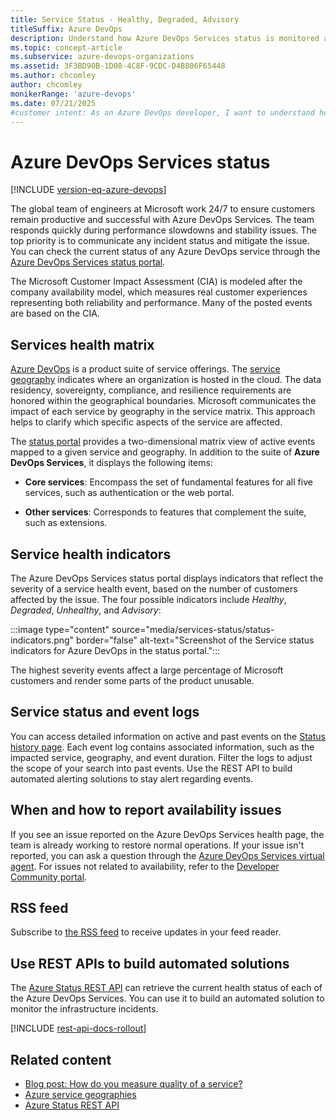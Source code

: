 ```yaml
---
title: Service Status - Healthy, Degraded, Advisory
titleSuffix: Azure DevOps 
description: Understand how Azure DevOps Services status is monitored and available to users, and check if the state of your service is healthy, degraded, or under advisory.
ms.topic: concept-article
ms.subservice: azure-devops-organizations
ms.assetid: 3F3BD90B-1D08-4C8F-9CDC-D4B806F65448
ms.author: chcomley
author: chcomley
monikerRange: 'azure-devops'
ms.date: 07/21/2025
#customer intent: As an Azure DevOps developer, I want to understand how to check the current status of Azure DevOps Services, so I can know the status of my enrolled services. 
---
```


# Azure DevOps Services status

[!INCLUDE [version-eq-azure-devops](../includes/version-eq-azure-devops.md)]

The global team of engineers at Microsoft work 24/7 to ensure customers remain productive and successful with Azure DevOps Services. The team responds quickly during performance slowdowns and stability issues. The top priority is to communicate any incident status and mitigate the issue. You can check the current status of any Azure DevOps service through the [Azure DevOps Services status portal](https://status.dev.azure.com).

The Microsoft Customer Impact Assessment (CIA) is modeled after the company availability model, which measures real customer experiences representing both reliability and performance. Many of the posted events are based on the CIA.

## Services health matrix

[Azure DevOps](https://azure.microsoft.com/products/devops/) is a product suite of service offerings. The [service geography](https://azure.microsoft.com/explore/global-infrastructure/geographies/) indicates where an organization is hosted in the cloud. The data residency, sovereignty, compliance,
and resilience requirements are honored within the geographical boundaries. Microsoft communicates the impact of each service by geography in the service matrix. This approach helps to clarify which specific aspects of the service are affected.

The [status portal](https://status.dev.azure.com) provides a two-dimensional matrix view of active events mapped to a given service and geography. In addition to the suite of **Azure DevOps Services**, it displays the following items:

- **Core services**: Encompass the set of fundamental features for all five services, such as authentication or the web portal.

- **Other services**: Corresponds to features that complement the suite, such as extensions.

## Service health indicators 

The Azure DevOps Services status portal displays indicators that reflect the severity of a service health event, based on the number of customers affected by the issue. The four possible indicators include _Healthy_, _Degraded_, _Unhealthy_, and _Advisory_:

:::image type="content" source="media/services-status/status-indicators.png" border="false" alt-text="Screenshot of the Service status indicators for Azure DevOps in the status portal."::: 

The highest severity events affect a large percentage of Microsoft customers and render some parts of the product unusable.

## Service status and event logs

You can access detailed information on active and past events on the [Status history page](https://status.dev.azure.com/_history). Each event log contains associated information, such as the impacted service, geography, and event duration. Filter the logs to adjust the scope of your search into past events. Use the REST API to build automated alerting solutions to stay alert regarding events.

## When and how to report availability issues 

If you see an issue reported on the Azure DevOps Services health page, the team is already working to restore normal operations. If your issue isn't reported, you can ask a question through the [Azure DevOps Services virtual agent](provide-feedback.md). For issues not related to availability, refer to the [Developer Community portal](https://developercommunity.visualstudio.com/AzureDevOps/report).

## RSS feed

Subscribe to [the RSS feed](https://status.dev.azure.com/_rss) to receive updates in your feed reader. 

## Use REST APIs to build automated solutions

The [Azure Status REST API](/rest/api/azure/devops/status) can retrieve the current health status of each of the Azure DevOps Services. You can use it to build an automated solution to monitor the infrastructure incidents.  

[!INCLUDE [rest-api-docs-rollout](../includes/rest-api-docs-rollout.md)] 

## Related content

- [Blog post: How do you measure quality of a service?](https://devblogs.microsoft.com/bharry/how-do-you-measure-quality-of-a-service/)
- [Azure service geographies](https://azure.microsoft.com/explore/global-infrastructure/geographies/)
- [Azure Status REST API](/rest/api/azure/devops/status)
